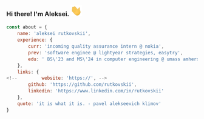 ### Hi there! I'm Aleksei. <img src="https://github.com/rutkovskii/rutkovskii/blob/master/Hi.gif" width="30px">

```javascript
const about = {
    name: 'aleksei rutkovskii',
    experience: {
        curr: 'incoming quality assurance intern @ nokia',
        prev: 'software enginee @ lightyear strategies, easytry',
        edu: ' BS\'23 and MS\'24 in computer engineering @ umass amherst'
    },
    links: {
<!--         website: 'https://', -->
        github: 'https://github.com/rutkovskii',
        linkedin: 'https://www.linkedin.com/in/rutkovskii'
    },
    quote: 'it is what it is. - pavel alekseevich klimov'
}
```
